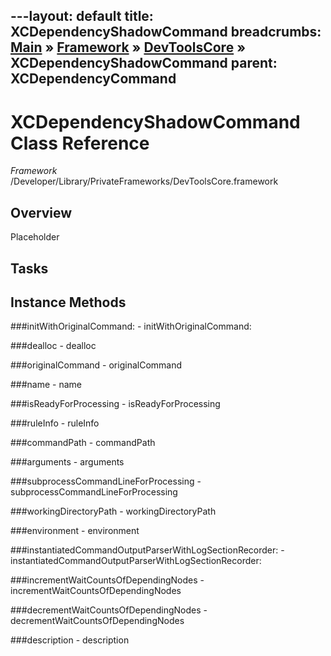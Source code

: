 ---layout: default
title: XCDependencyShadowCommand
breadcrumbs: <a href="/index.html">Main</a> &raquo; <a href="/Frameworks.html">Framework</a> &raquo; <a href="/Frameworks/DevToolsCore.html">DevToolsCore</a> &raquo; XCDependencyShadowCommand
parent: XCDependencyCommand 
---
# XCDependencyShadowCommand Class Reference

*Framework* /Developer/Library/PrivateFrameworks/DevToolsCore.framework

## Overview

Placeholder

## Tasks

## Instance Methods

<a name="-initWithOriginalCommand:"></a>
###initWithOriginalCommand:
    - initWithOriginalCommand:

<a name="-dealloc"></a>
###dealloc
    - dealloc

<a name="-originalCommand"></a>
###originalCommand
    - originalCommand

<a name="-name"></a>
###name
    - name

<a name="-isReadyForProcessing"></a>
###isReadyForProcessing
    - isReadyForProcessing

<a name="-ruleInfo"></a>
###ruleInfo
    - ruleInfo

<a name="-commandPath"></a>
###commandPath
    - commandPath

<a name="-arguments"></a>
###arguments
    - arguments

<a name="-subprocessCommandLineForProcessing"></a>
###subprocessCommandLineForProcessing
    - subprocessCommandLineForProcessing

<a name="-workingDirectoryPath"></a>
###workingDirectoryPath
    - workingDirectoryPath

<a name="-environment"></a>
###environment
    - environment

<a name="-instantiatedCommandOutputParserWithLogSectionRecorder:"></a>
###instantiatedCommandOutputParserWithLogSectionRecorder:
    - instantiatedCommandOutputParserWithLogSectionRecorder:

<a name="-incrementWaitCountsOfDependingNodes"></a>
###incrementWaitCountsOfDependingNodes
    - incrementWaitCountsOfDependingNodes

<a name="-decrementWaitCountsOfDependingNodes"></a>
###decrementWaitCountsOfDependingNodes
    - decrementWaitCountsOfDependingNodes

<a name="-description"></a>
###description
    - description

